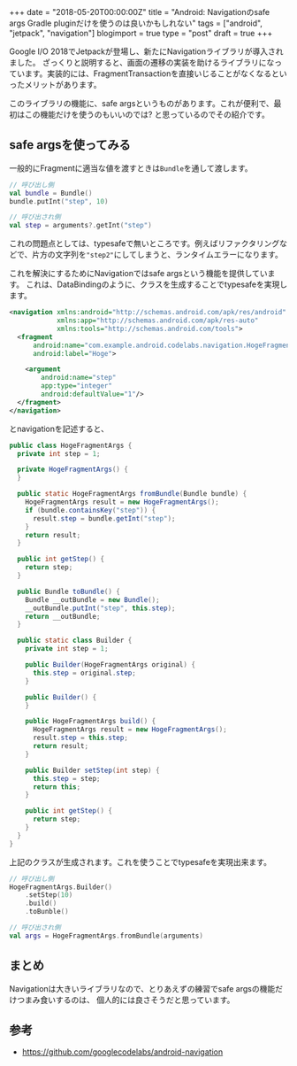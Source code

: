 +++
date = "2018-05-20T00:00:00Z"
title = "Android: Navigationのsafe args Gradle pluginだけを使うのは良いかもしれない"
tags = ["android", "jetpack", "navigation"]
blogimport = true
type = "post"
draft = true
+++

Google I/O 2018でJetpackが登場し、新たにNavigationライブラリが導入されました。
ざっくりと説明すると、画面の遷移の実装を助けるライブラリになっています。実装的には、FragmentTransactionを直接いじることがなくなるといったメリットがあります。

このライブラリの機能に、safe argsというものがあります。これが便利で、最初はこの機能だけを使うのもいいのでは? と思っているのでその紹介です。

## safe argsを使ってみる

一般的にFragmentに適当な値を渡すときは`Bundle`を通して渡します。

```kotlin
// 呼び出し側
val bundle = Bundle()
bundle.putInt("step", 10)

// 呼び出され側
val step = arguments?.getInt("step")
```

これの問題点としては、typesafeで無いところです。例えばリファクタリングなどで、片方の文字列を`"step2"`にしてしまうと、ランタイムエラーになります。

これを解決にするためにNavigationではsafe argsという機能を提供しています。
これは、DataBindingのように、クラスを生成することでtypesafeを実現します。

```xml
<navigation xmlns:android="http://schemas.android.com/apk/res/android"
            xmlns:app="http://schemas.android.com/apk/res-auto"
            xmlns:tools="http://schemas.android.com/tools">
  <fragment
      android:name="com.example.android.codelabs.navigation.HogeFragment"
      android:label="Hoge">

    <argument
        android:name="step"
        app:type="integer"
        android:defaultValue="1"/>
  </fragment>
</navigation>
```

とnavigationを記述すると、

```java
public class HogeFragmentArgs {
  private int step = 1;

  private HogeFragmentArgs() {
  }

  public static HogeFragmentArgs fromBundle(Bundle bundle) {
    HogeFragmentArgs result = new HogeFragmentArgs();
    if (bundle.containsKey("step")) {
      result.step = bundle.getInt("step");
    }
    return result;
  }

  public int getStep() {
    return step;
  }

  public Bundle toBundle() {
    Bundle __outBundle = new Bundle();
    __outBundle.putInt("step", this.step);
    return __outBundle;
  }

  public static class Builder {
    private int step = 1;

    public Builder(HogeFragmentArgs original) {
      this.step = original.step;
    }

    public Builder() {
    }

    public HogeFragmentArgs build() {
      HogeFragmentArgs result = new HogeFragmentArgs();
      result.step = this.step;
      return result;
    }

    public Builder setStep(int step) {
      this.step = step;
      return this;
    }

    public int getStep() {
      return step;
    }
  }
}
```

上記のクラスが生成されます。これを使うことでtypesafeを実現出来ます。

```kotlin
// 呼び出し側
HogeFragmentArgs.Builder()
    .setStep(10)
    .build()
    .toBunble()

// 呼び出され側
val args = HogeFragmentArgs.fromBundle(arguments)
```

## まとめ

Navigationは大きいライブラリなので、とりあえずの練習でsafe argsの機能だけつまみ食いするのは、
個人的には良さそうだと思っています。

## 参考

- https://github.com/googlecodelabs/android-navigation
